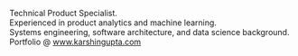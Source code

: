 Technical Product Specialist. <br>
Experienced in product analytics and machine learning. <br>
Systems engineering, software architecture, and data science background. <br>
Portfolio @ www.karshingupta.com

